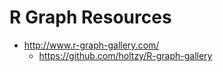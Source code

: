 
# R Graph Resources


- http://www.r-graph-gallery.com/
  + https://github.com/holtzy/R-graph-gallery
